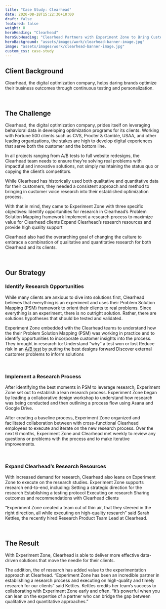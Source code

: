 ```yaml
---
title: "Case Study: Clearhead"
date: 2020-08-18T15:22:30+10:00
draft: false
featured: false
weight: 8
heroHeading: "Clearhead"
heroSubHeading: "Clearhead Partners with Experiment Zone to Bring Customer Feedback into their Optimization Process"
heroBackground: "assets/images/work/clearhead-banner-image.jpg"
image: "assets/images/work/clearhead-banner-image.jpg"
custom_css: case-study
---
```


## Client Background

Clearhead, the digital optimization company, helps daring brands optimize their business outcomes through continuous testing and personalization.

<br>

## The Challenge

Clearhead, the digital optimization company, prides itself on leveraging behavioral data in developing optimization programs for its clients. Working with Fortune 500 clients such as CVS, Procter & Gamble, USAA, and other leading organizations, the stakes are high to develop digital
experiences that serve both the customer and the bottom line.

In all projects ranging from A/B tests to full website redesigns, the Clearhead team needs to ensure they’re solving real problems with impactful and innovative solutions, not simply maintaining the status quo or copying the client’s competitors.

While Clearhead has historically used both qualitative and quantitative data for their customers, they needed a consistent approach and method to bringing in customer voice research into their established optimization process.

With that in mind, they came to Experiment Zone with three specific objectives:
Identify opportunities for research in Clearhead’s Problem Solution Mapping framework
Implement a research process to maximize value for Clearhead clients
Expand Clearhead’s research resources and provide high quality support

Clearhead also had the overarching goal of changing the culture to embrace a combination of qualitative and quantitative research for both Clearhead and its clients.

&nbsp;

## Our Strategy

### Identify Research Opportunities

While many clients are anxious to dive into solutions first, Clearhead believes that everything is an experiment and uses their Problem Solution Mapping (PSM) framework to orient their clients to real problems. Since everything is an experiment, there is no outright solution. Rather, there are solutions hypotheses that should be tested and validated.

Experiment Zone embedded with the Clearhead teams to understand how the their Problem Solution Mapping (PSM) was working in practice and to identify opportunities to incorporate customer insights into the process. They brought in research to:
Understand “why” a test won or lost
Reduce risk in an <a class="glossary-word" href="https://experimentzone.com/support/glossary/#AB-Testing">A/B test</a> by putting the best designs forward
Discover external customer problems to inform solutions

&nbsp;

### Implement a Research Process

After identifying the best moments in PSM to leverage research, Experiment Zone set out to establish a lean research process. Experiment Zone began by leading a collaborative design workshop to understand how research was being conducted and then outlining a process flow using Asana and Google Drive.

After creating a baseline process, Experiment Zone organized and facilitated collaboration between with cross-functional Clearhead employees to execute and iterate on the new research process. Over the next 6 months, Experiment Zone and Clearhead met weekly to review any questions or problems with the process and to make iterative improvements.

&nbsp;

### Expand Clearhead’s Research Resources

With increased demand for research, Clearhead also leans on Experiment Zone to execute on the research studies. Experiment Zone supports research end-to-end, including:
Setting a strategic direction for the research
Establishing a testing protocol
Executing on research
Sharing outcomes and recommendations with Clearhead clients

“Experiment Zone created a team out of thin air, that they steered in the right direction, all while executing on high-quality research” said Sarah Kettles, the recently hired Research Product Team Lead at Clearhead.

&nbsp;

## The Result

With Experiment Zone, Clearhead is able to deliver more effective data-driven solutions that move the needle for their clients.

The addition, the of research has added value to the experimentation approach at Clearhead. “Experiment Zone has been an incredible partner in establishing a research process and executing on high-quality and timely research for our clients” said Kettles. Kettles credits her team’s success to collaborating with Experiment Zone early and often. “It’s powerful when you can lean on the expertise of a partner who can bridge the gap between qualitative and quantitative approaches.”
